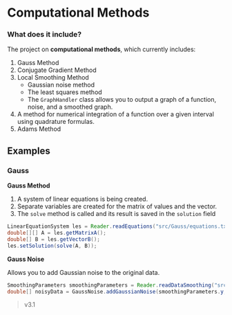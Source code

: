 # Computational Methods
### What does it include?
The project on **computational methods**, which currently includes: 
1. Gauss Method
2. Conjugate Gradient Method 
3. Local Smoothing Method
   - Gaussian noise method
   - The least squares method
   - The ```GraphHandler``` class allows you to output a graph of a function, noise, and a smoothed graph.
4. A method for numerical integration of a function over a given interval using quadrature formulas.
5. Adams Method

## Examples

### Gauss
**Gauss Method**
1. A system of linear equations is being created.
2. Separate variables are created for the matrix of values and the vector.
3. The ``` solve ``` method is called and its result is saved in the ``` solution ``` field
```java
LinearEquationSystem les = Reader.readEquations("src/Gauss/equations.txt");
double[][] A = les.getMatrixA();
double[] B = les.getVectorB();
les.setSolution(solve(A, B));
```
**Gauss Noise**

Allows you to add Gaussian noise to the original data.
```java
SmoothingParameters smoothingParameters = Reader.readDataSmoothing("src/Smoothing/input1.txt");
double[] noisyData = GaussNoise.addGaussianNoise(smoothingParameters.y, 0.0, 2);
```

> v3.1
